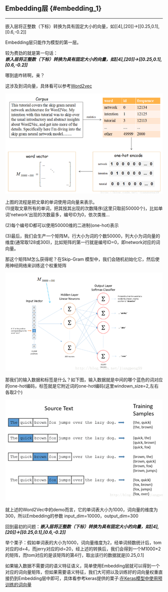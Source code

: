 ## Embedding层 {#embedding_1}

---

嵌入层将正整数（下标）转换为具有固定大小的向量，如\[\[4\],\[20\]\]-&gt;\[\[0.25,0.1\],\[0.6,-0.2\]\]

Embedding层只能作为模型的第一层。

较为费劲的就是第一句话：  
_**嵌入层将正整数（下标）转换为具有固定大小的向量，如\[\[4\],\[20\]\]-&gt;\[\[0.25,0.1\],\[0.6,-0.2\]\]**_

哪到底咋转啊，亲？

这涉及到词向量，具体看可以参考[Word2vec](/dl/word2vec/word2vec.md)

![](/assets/deeplayerr-embemding1.png)

上图的流程是把文章的单词使用词向量来表示。  
\(1\)提取文章所有的单词，把其按其出现的次数降序\(这里只取前50000个\)，比如单词‘network’出现的次数最多，编号ID为0，依次类推…

\(2\)每个编号ID都可以使用50000维的二进制\(one-hot\)表示

\(3\)最后，我们会生产一个矩阵M，行大小为词的个数50000，列大小为词向量的维度\(通常取128或300\)，比如矩阵的第一行就是编号ID=0，即network对应的词向量。

那这个矩阵M怎么获得呢？在Skip-Gram 模型中，我们会随机初始化它，然后使用神经网络来训练这个权重矩阵

![](/assets/deeplayer-embeding2.png)

那我们的输入数据和标签是什么？如下图，输入数据就是中间的哪个蓝色的词对应的one-hot编码，标签就是它附近词的one-hot编码\(这里windown\_size=2,左右各取2个\)

![](/assets/deeplayer-embeding3.png)

就上述的Word2Vec中的demo而言，它的单词表大小为1000，词向量的维度为300，所以Embedding的参数 input\_dim=10000，output\_dim=300

回到最初的问题：_**嵌入层将正整数（下标）转换为具有固定大小的向量，如\[\[4\],\[20\]\]-&gt;\[\[0.25,0.1\],\[0.6,-0.2\]\]**_

举个栗子：假如单词表的大小为1000，词向量维度为2，经单词频数统计后，tom对应的id=4，而jerry对应的id=20，经上述的转换后，我们会得到一个M1000×2的矩阵，而tom对应的是该矩阵的第4行，取出该行的数据就是\[0.25,0.1\]

如果输入数据不需要词的语义特征语义，简单使用Embedding层就可以得到一个对应的词向量矩阵，但如果需要语义特征，我们大可把以及训练好的词向量权重直接扔到Embedding层中即可，具体看参考keras提供的栗子:[在Keras模型中使用预训练的词向量](https://github.com/MoyanZitto/keras-cn/blob/master/docs/legacy/blog/word_embedding.md)

